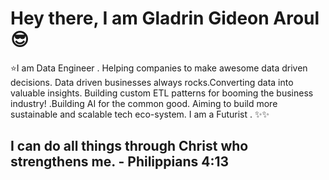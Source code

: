 # Hey there, I am Gladrin Gideon Aroul :sunglasses:
:star:I am Data Engineer . Helping companies to make awesome data driven decisions. Data driven businesses always rocks.Converting data into valuable insights. Building custom ETL patterns for booming the business industry! .Building AI for the common good. Aiming to build more sustainable and scalable tech eco-system. I am a Futurist  . 
✨✨
## I can do all things through Christ who strengthens me. - Philippians 4:13




